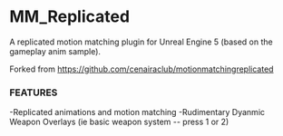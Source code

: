 # MM_Replicated
A replicated motion matching plugin for Unreal Engine 5 (based on the gameplay anim sample).

Forked from https://github.com/cenairaclub/motionmatchingreplicated

### FEATURES

-Replicated animations and motion matching
-Rudimentary Dyanmic Weapon Overlays (ie basic weapon system -- press 1 or 2)
